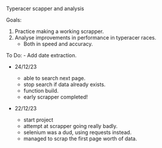 Typeracer scapper and analysis

Goals:
1. Practice making a working scrapper. 
2. Analyse improvements in performance in typeracer races. 
	- Both in speed and accuracy. 

To Do:
	- Add date extraction. 

- 24/12/23
	- able to search next page.
	- stop search if data already exists.
	- function build.
	- early scrapper completed!

- 22/12/23
	- start project
	- attempt at scrapper going really badly. 
	- selenium was a dud, using requests instead.
	- managed to scrap the first page worth of data. 
	